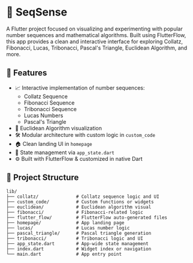 # 🔢 SeqSense

A Flutter project focused on visualizing and experimenting with popular number sequences and mathematical algorithms. Built using FlutterFlow, this app provides a clean and interactive interface for exploring Collatz, Fibonacci, Lucas, Tribonacci, Pascal's Triangle, Euclidean Algorithm, and more.

## 🚀 Features

- 📈 Interactive implementation of number sequences:
    - Collatz Sequence
    - Fibonacci Sequence
    - Tribonacci Sequence
    - Lucas Numbers
    - Pascal's Triangle
- 📐 Euclidean Algorithm visualization
- 🛠️ Modular architecture with custom logic in `custom_code`
- 🏠 Clean landing UI in `homepage`
- 🔄 State management via `app_state.dart`
- ⚙️ Built with FlutterFlow & customized in native Dart

## 📂 Project Structure

```plaintext
lib/
├── collatz/              # Collatz sequence logic and UI
├── custom_code/          # Custom functions or widgets
├── euclidean/            # Euclidean algorithm visual
├── fibonacci/            # Fibonacci-related logic
├── flutter_flow/         # FlutterFlow auto-generated files
├── homepage/             # App landing page
├── lucas/                # Lucas number logic
├── pascal_triangle/      # Pascal triangle generation
├── tribonacci/           # Tribonacci logic and UI
├── app_state.dart        # App-wide state management
├── index.dart            # Widget index or navigation
└── main.dart             # App entry point

